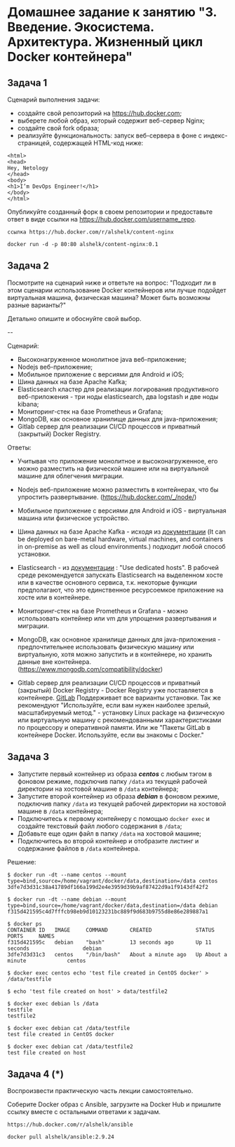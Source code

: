 # Домашнее задание к занятию "3. Введение. Экосистема. Архитектура. Жизненный цикл Docker контейнера"

## Задача 1

Сценарий выполнения задачи:

- создайте свой репозиторий на https://hub.docker.com;
- выберете любой образ, который содержит веб-сервер Nginx;
- создайте свой fork образа;
- реализуйте функциональность:
запуск веб-сервера в фоне с индекс-страницей, содержащей HTML-код ниже:
```
<html>
<head>
Hey, Netology
</head>
<body>
<h1>I’m DevOps Engineer!</h1>
</body>
</html>
```
Опубликуйте созданный форк в своем репозитории и предоставьте ответ в виде ссылки на https://hub.docker.com/username_repo.


    ссылка https://hub.docker.com/r/alshelk/content-nginx

    docker run -d -p 80:80 alshelk/content-nginx:0.1

## Задача 2

Посмотрите на сценарий ниже и ответьте на вопрос:
"Подходит ли в этом сценарии использование Docker контейнеров или лучше подойдет виртуальная машина, физическая машина? Может быть возможны разные варианты?"

Детально опишите и обоснуйте свой выбор.

--

Сценарий:

- Высоконагруженное монолитное java веб-приложение;
- Nodejs веб-приложение;
- Мобильное приложение c версиями для Android и iOS;
- Шина данных на базе Apache Kafka;
- Elasticsearch кластер для реализации логирования продуктивного веб-приложения - три ноды elasticsearch, два logstash и две ноды kibana;
- Мониторинг-стек на базе Prometheus и Grafana;
- MongoDB, как основное хранилище данных для java-приложения;
- Gitlab сервер для реализации CI/CD процессов и приватный (закрытый) Docker Registry.

Ответы:
    
* Учитывая что приложение монолитное и высоконагруженное, его можно разместить на физической машине 
    или на виртуальной машине для облегчения миграции. 
    
* Nodejs веб-приложение можно разместить в контейнерах, что бы упростить развертывание. (https://hub.docker.com/_/node/)

* Мобильное приложение c версиями для Android и iOS - виртуальная машина или физическое устройство.
    
* Шина данных на базе Apache Kafka - исходя из [документации](https://kafka.apache.org/documentation/#gettingStarted) (It can be deployed on bare-metal hardware,
    virtual machines, and containers in on-premise as well as cloud environments.) подходит любой способ установки.
    
* Elasticsearch - из [документации](https://www.elastic.co/guide/en/elasticsearch/reference/current/setup.html) : "Use dedicated hosts". В рабочей среде 
рекомендуется запускать Elasticsearch на выделенном хосте или в качестве основного сервиса,
т.к. некоторые функции предполагают, что это единственное ресурсоемкое приложение на хосте
или в контейнере.

* Мониторинг-стек на базе Prometheus и Grafana - можно использовать контейнер или vm для упрощения 
развертывания и миграции.

* MongoDB, как основное хранилище данных для java-приложения - предпочтительнее использовать
физическую машину или виртуальную, хотя можно запустить и в контейнере, но хранить данные вне
контейнера. (https://www.mongodb.com/compatibility/docker)

* Gitlab сервер для реализации CI/CD процессов и приватный (закрытый) Docker Registry - Docker Registry
уже поставляется в контейнере. [GitLab](https://docs.gitlab.com/ee/install/install_methods.html) Поддерживает
все варианты установки. Так же рекомендуют "Используйте, если вам нужен наиболее зрелый, масштабируемый метод." -
установку Linux package на физическую или виртуальную машину с рекомендованными характеристиками по процессору и 
оперативной памяти. Или же "Пакеты GitLab в контейнере Docker.	Используйте, если вы знакомы с Docker."


## Задача 3

- Запустите первый контейнер из образа ***centos*** c любым тэгом в фоновом режиме, подключив папку ```/data``` из текущей рабочей директории на хостовой машине в ```/data``` контейнера;
- Запустите второй контейнер из образа ***debian*** в фоновом режиме, подключив папку ```/data``` из текущей рабочей директории на хостовой машине в ```/data``` контейнера;
- Подключитесь к первому контейнеру с помощью ```docker exec``` и создайте текстовый файл любого содержания в ```/data```;
- Добавьте еще один файл в папку ```/data``` на хостовой машине;
- Подключитесь во второй контейнер и отобразите листинг и содержание файлов в ```/data``` контейнера.


Решение:

    $ docker run -dt --name centos --mount type=bind,source=/home/vagrant/docker/data,destination=/data centos
    3dfe7d3d31c38a41789df166a199d2e4e3959d39b9af87422d9a1f9143df42f2

    $ docker run -dt --name debian --mount type=bind,source=/home/vagrant/docker/data,destination=/data debian
    f315d421595c4d7fffcb98eb9d10123231bc889f9d683b9755d8e86e289887a1

    $ docker ps
    CONTAINER ID   IMAGE     COMMAND       CREATED              STATUS              PORTS     NAMES
    f315d421595c   debian    "bash"        13 seconds ago       Up 11 seconds                 debian
    3dfe7d3d31c3   centos    "/bin/bash"   About a minute ago   Up About a minute             centos

    $ docker exec centos echo 'test file created in CentOS docker' > /data/testfile

    $ echo 'test file created on host' > data/testfile2

    $ docker exec debian ls /data
    testfile
    testfile2

    $ docker exec debian cat /data/testfile
    test file created in CentOS docker

    $ docker exec debian cat /data/testfile2
    test file created on host


## Задача 4 (*)

Воспроизвести практическую часть лекции самостоятельно.

Соберите Docker образ с Ansible, загрузите на Docker Hub и пришлите ссылку вместе с остальными ответами к задачам.

    https://hub.docker.com/r/alshelk/ansible

    docker pull alshelk/ansible:2.9.24